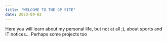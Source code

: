 ```yaml
---
title: "WELCOME TO THE GP SITE"
date: 2023-09-02
---
```


Here you will learn about my personal life, but not at all ;), about sports and IT notices...
Perhaps some projects too
